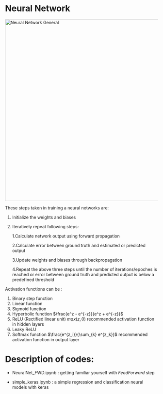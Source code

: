 # Neural Network
<img src="http://cocl.us/general_neural_network" alt="Neural Network General" width="600px">

 These steps taken in training a neural networks are:
 1. Initialize the weights and biases
 2. Iteratively repeat following steps:
    
    1.Calculate network output using forward propagation
    
    2.Calculate error between ground truth and estimated or predicted output
    
    3.Update weights and biases through backpropagation
    
    4.Repeat the above three steps until the number of iterations/epoches is reached or error between ground truth and predicted output is below a predefined threshold
 
Activation functions can be :
1. Binary step function
2. Linear function
3. Sigmoid function
4. Hyperbolic function $\frac{e^z - e^{-z}}{e^z + e^{-z}}$
5. ReLU (Rectified linear unit) $max(z,0)$ recommended activation function in hidden layers
6. Leaky ReLU
7. Softmax function $\frac{e^{z_i}}{\sum_{k} e^{z_k}}$ recommended activation function in output layer

# Description of codes:
- NeuralNet_FWD.ipynb  :   getting familiar yourself with $Feed Forward$ step

- simple_keras.ipynb   :    a simple regression and classification neural models with keras


